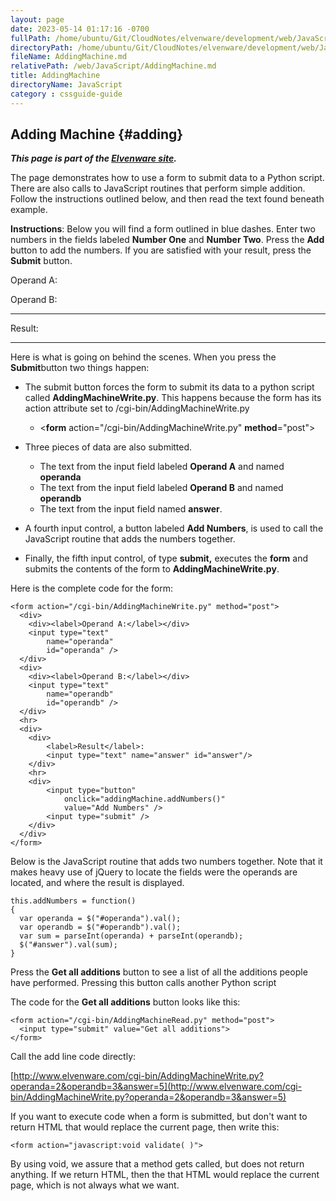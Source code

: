 ```yaml
---
layout: page
date: 2023-05-14 01:17:16 -0700
fullPath: /home/ubuntu/Git/CloudNotes/elvenware/development/web/JavaScript/AddingMachine.md
directoryPath: /home/ubuntu/Git/CloudNotes/elvenware/development/web/JavaScript
fileName: AddingMachine.md
relativePath: /web/JavaScript/AddingMachine.md
title: AddingMachine
directoryName: JavaScript
category : cssguide-guide
---
```


Adding Machine {#adding}
--------------

***This page is part of the [Elvenware
site](http://www.elvenware.com/charlie/development/web/JavaScript/JQueryBasic.html#adding).***

The page demonstrates how to use a form to submit data to a Python
script. There are also calls to JavaScript routines that perform simple
addition. Follow the instructions outlined below, and then read the text
found beneath example.

**Instructions**: Below you will find a form outlined in blue dashes.
Enter two numbers in the fields labeled **Number One** and **Number
Two**. Press the **Add** button to add the numbers. If you are satisfied
with your result, press the **Submit** button.

Operand A:

Operand B:

* * * * *

Result:

* * * * *

Here is what is going on behind the scenes. When you press the
**Submit**button two things happen:

-   The submit button forces the form to submit its data to a python
    script called **AddingMachineWrite.py**. This happens because the
    form has its action attribute set to /cgi-bin/AddingMachineWrite.py
    -   \<**form** action="/cgi-bin/AddingMachineWrite.py"
        **method**="post"\>

-   Three pieces of data are also submitted.
    -   The text from the input field labeled **Operand A** and named
        **operanda**
    -   The text from the input field labeled **Operand B** and named
        **operandb**
    -   The text from the input field named **answer**.

-   A fourth input control, a button labeled **Add Numbers**, is used to
    call the JavaScript routine that adds the numbers together.
-   Finally, the fifth input control, of type **submit,** executes the
    **form** and submits the contents of the form to
    **AddingMachineWrite.py**.

Here is the complete code for the form:

~~~~ {.code}
<form action="/cgi-bin/AddingMachineWrite.py" method="post">
  <div>
    <div><label>Operand A:</label></div>
    <input type="text" 
        name="operanda" 
        id="operanda" />
  </div>
  <div>
    <div><label>Operand B:</label></div>
    <input type="text" 
        name="operandb" 
        id="operandb" />
  </div>
  <hr>
  <div>
    <div>
        <label>Result</label>: 
        <input type="text" name="answer" id="answer"/>
    </div>
    <hr>
    <div>
        <input type="button" 
            onclick="addingMachine.addNumbers()" 
            value="Add Numbers" />
        <input type="submit" />
    </div>
  </div>
</form>
~~~~

Below is the JavaScript routine that adds two numbers together. Note
that it makes heavy use of jQuery to locate the fields were the operands
are located, and where the result is displayed.

~~~~ {.code}
this.addNumbers = function()
{
  var operanda = $("#operanda").val();
  var operandb = $("#operandb").val();
  var sum = parseInt(operanda) + parseInt(operandb);
  $("#answer").val(sum);
}
~~~~

Press the **Get all additions** button to see a list of all the
additions people have performed. Pressing this button calls another
Python script

The code for the **Get all additions** button looks like this:

~~~~ {.code}
<form action="/cgi-bin/AddingMachineRead.py" method="post">
  <input type="submit" value="Get all additions">
</form>
~~~~

Call the add line code directly:

[http://www.elvenware.com/cgi-bin/AddingMachineWrite.py?operanda=2&operandb=3&answer=5](http://www.elvenware.com/cgi-bin/AddingMachineWrite.py?operanda=2&operandb=3&answer=5)

If you want to execute code when a form is submitted, but don't want to
return HTML that would replace the current page, then write this:

    <form action="javascript:void validate( )">

By using void, we assure that a method gets called, but does not return
anything. If we return HTML, then the that HTML would replace the
current page, which is not always what we want.
